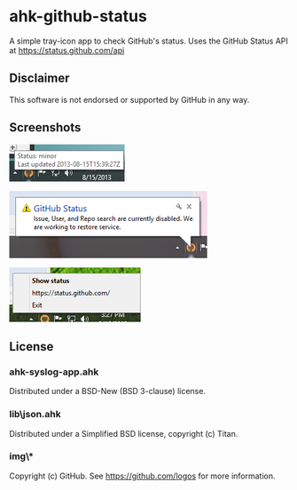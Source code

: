 # ahk-github-status
A simple tray-icon app to check GitHub's status.
Uses the GitHub Status API at https://status.github.com/api

## Disclaimer
This software is not endorsed or supported by GitHub in any way.

## Screenshots
![Tool tip, minor status](screenshots/ToolTipMinor.png)

![Tray tip, minor status](screenshots/TrayTipMinor.png)

![Tray menu, minor status](screenshots/TrayMenuMinor.png)

## License
### ahk-syslog-app.ahk
Distributed under a BSD-New (BSD 3-clause) license.
### lib\json.ahk
Distributed under a Simplified BSD license, copyright (c) Titan.
### img\\*
Copyright (c) GitHub. See https://github.com/logos for more information.
